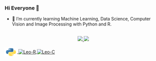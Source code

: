 ### Hi Everyone 👋

- 🌱 I’m currently learning Machine Learning, Data Science, Computer Vision and Image Processing with Python and R.
##
<div align="center">
  <a href="https://github.com/Mertreas">
  <img height="180em" src="https://github-readme-stats.vercel.app/api?username=Mertreas&show_icons=true&theme=onedark&include_all_commits=true&count_private=true"/>
  <img height="180em" src="https://github-readme-stats.vercel.app/api/top-langs/?username=Mertreas&layout=compact&langs_count=7&theme=onedark"/>
</div>
  
  <div style="display: inline_block"><br>
  <img align="center" alt="Leo-Python" height="30" width="40" src="https://raw.githubusercontent.com/devicons/devicon/master/icons/python/python-original.svg">
  <img align="center" alt="Leo-R" height="30" width="40" src="https://cdn.jsdelivr.net/gh/devicons/devicon/icons/r/r-original.svg">
  <img align="center" alt="Leo-C" height="30" width="40" src="https://cdn.jsdelivr.net/gh/devicons/devicon/icons/c/c-plain.svg">
</div>
  
  ##
 
